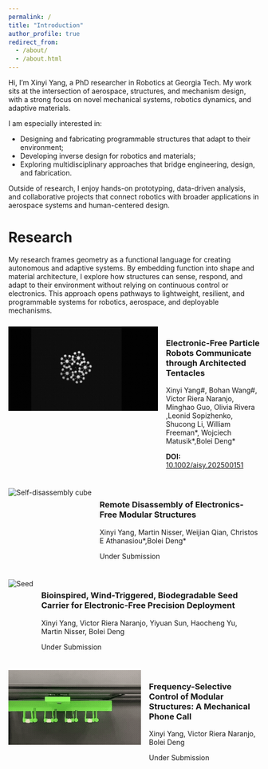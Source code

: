 ```yaml
---
permalink: /
title: "Introduction"
author_profile: true
redirect_from: 
  - /about/
  - /about.html
---
```


Hi, I’m Xinyi Yang, a PhD researcher in Robotics at Georgia Tech.
My work sits at the intersection of aerospace, structures, and mechanism design, with a strong focus on novel mechanical systems, robotics dynamics, and adaptive materials.

I am especially interested in:
- Designing and fabricating programmable structures that adapt to their environment;
- Developing inverse design for robotics and materials;
- Exploring multidisciplinary approaches that bridge engineering, design, and fabrication.

Outside of research, I enjoy hands-on prototyping, data-driven analysis, and collaborative projects that connect robotics with broader applications in aerospace systems and human-centered design.

Research
======
My research frames geometry as a functional language for creating autonomous and adaptive systems. By embedding function into shape and material architecture, I explore how structures can sense, respond, and adapt to their environment without relying on continuous control or electronics. This approach opens pathways to lightweight, resilient, and programmable systems for robotics, aerospace, and deployable mechanisms.

<div class="research-list">

  <div class="item">
    <div class="media">
      <img src="/images/particle_robots.gif" alt="particle robots">
    </div>
    <div class="meta">
      <h3>Electronic-Free Particle Robots Communicate through Architected Tentacles</h3>
      <p>Xinyi Yang<span>#</span>, Bohan Wang<span>#</span>, Víctor Riera Naranjo, Minghao Guo, Olivia Rivera ,Leonid Sopizhenko, Shucong Li, William Freeman*, Wojciech Matusik*,Bolei Deng*</p>
      <p><strong>DOI:</strong> <a href="https://doi.org/10.1002/aisy.202500151">10.1002/aisy.202500151</a></p>
    </div>
  </div>

  <div class="item">
    <div class="media">
      <img src="/images/1.gif" alt="Self-disassembly cube">
    </div>
    <div class="meta">
      <h3>Remote Disassembly of Electronics-Free Modular Structures</h3>
      <p>Xinyi Yang, Martin Nisser, Weijian Qian, Christos E Athanasiou*,Bolei Deng*</p>
      <p>Under Submission</p>
    </div>
  </div>

  <div class="item">
    <div class="media">
      <img src="/images/1.gif" alt="Seed">
    </div>
    <div class="meta">
      <h3>Bioinspired, Wind-Triggered, Biodegradable Seed Carrier for Electronic-Free Precision Deployment</h3>
      <p>Xinyi Yang, Victor Riera Naranjo,  Yiyuan Sun, Haocheng Yu,  Martin Nisser, Bolei Deng</p>
      <p>Under Submission</p>
    </div>
  </div>

  <div class="item">
    <div class="media">
      <img src="/images/resonant.gif" alt="Seed">
    </div>
    <div class="meta">
      <h3>Frequency-Selective Control of Modular Structures: A Mechanical Phone Call</h3>
      <p>Xinyi Yang, Victor Riera Naranjo, Bolei Deng</p>
      <p>Under Submission</p>
    </div>
  </div>

</div>

<style>
.research-list .item { display: flex; align-items: flex-start;   /* aligns gif + text vertically */ gap: 16px; margin: 24px 0;}
.research-list .media img { max-width: 300px; height: 100%;   /* stretch image to fill height of text */ object-fit: cover; /* keeps aspect ratio without distortion */}
.research-list .meta { flex:1; }
@media (max-width: 640px) { .research-list .item { flex-direction:column; } }
</style>

